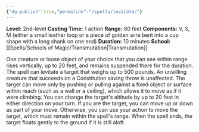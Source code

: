 ```yaml
---
{"dg-publish":true,"permalink":"/spells/levitate/"}
---
```


**Level:** 2nd-level
**Casting Time:** 1 action
**Range:** 60 feet
**Components:** V, S, M (either a small leather loop or a piece of golden wire bent into a cup shape with a long shank on one end)
**Duration:** 10 minutes
**School:** [[Spells/Schools of Magic/Transmutation\|Transmutation]]

One creature or loose object of your choice that you can see within range rises vertically, up to 20 feet, and remains suspended there for the duration. The spell can levitate a target that weighs up to 500 pounds. An unwilling creature that succeeds on a Constitution saving throw is unaffected.
The target can move only by pushing or pulling against a fixed object or surface within reach (such as a wall or a ceiling), which allows it to move as if it were climbing. You can change the target's altitude by up to 20 feet in either direction on your turn. If you are the target, you can move up or down as part of your move. Otherwise, you can use your action to move the target, which must remain within the spell's range.
When the spell ends, the target floats gently to the ground if it is still aloft.